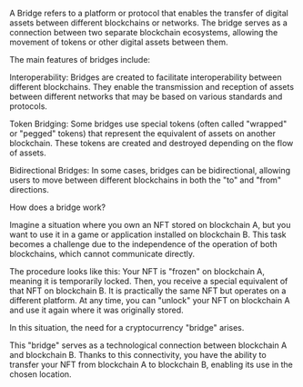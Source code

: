 

A Bridge refers to a platform or protocol that enables the transfer of digital assets between different blockchains or networks. The bridge serves as a connection between two separate blockchain ecosystems, allowing the movement of tokens or other digital assets between them.

The main features of bridges include:

Interoperability: Bridges are created to facilitate interoperability between different blockchains. They enable the transmission and reception of assets between different networks that may be based on various standards and protocols.

Token Bridging: Some bridges use special tokens (often called "wrapped" or "pegged" tokens) that represent the equivalent of assets on another blockchain. These tokens are created and destroyed depending on the flow of assets.

Bidirectional Bridges: In some cases, bridges can be bidirectional, allowing users to move between different blockchains in both the "to" and "from" directions.

How does a bridge work?

Imagine a situation where you own an NFT stored on blockchain A, but you want to use it in a game or application installed on blockchain B. This task becomes a challenge due to the independence of the operation of both blockchains, which cannot communicate directly.

The procedure looks like this: Your NFT is "frozen" on blockchain A, meaning it is temporarily locked. Then, you receive a special equivalent of that NFT on blockchain B. It is practically the same NFT but operates on a different platform. At any time, you can "unlock" your NFT on blockchain A and use it again where it was originally stored.

In this situation, the need for a cryptocurrency "bridge" arises.

This "bridge" serves as a technological connection between blockchain A and blockchain B. Thanks to this connectivity, you have the ability to transfer your NFT from blockchain A to blockchain B, enabling its use in the chosen location.
